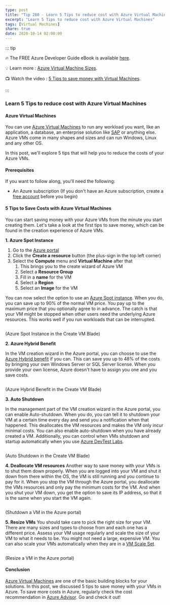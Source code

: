 ```yaml
---
type: post
title: "Tip 280 - Learn 5 Tips to reduce cost with Azure Virtual Machines"
excerpt: "Learn 5 Tips to reduce cost with Azure Virtual Machines"
tags: [Virtual Machines]
share: true
date: 2020-10-14 02:00:00
---
```


::: tip 

:fire:  The FREE Azure Developer Guide eBook is available [here](http://aka.ms/azuredevebook?WT.mc_id=docs-azuredevtips-azureappsdev).

:bulb: Learn more : [Azure Virtual Machine Sizes](https://azure.microsoft.com/pricing/details/virtual-machines/series?WT.mc_id=docs-azuredevtips-azureappsdev ). 

:tv: Watch the video : [5 Tips to save money with Virtual Machines](https://youtu.be/n9QRCdCNtG0?WT.mc_id=youtube-azuredevtips-azureappsdev).

:::

### Learn 5 Tips to reduce cost with Azure Virtual Machines

#### Azure Virtual Machines
You can use [Azure Virtual Machines](https://azure.microsoft.com/services/virtual-machines?WT.mc_id=azure-azuredevtips-azureappsdev) to run any workload you want, like an application, a database, an enterprise solution like [SAP](https://docs.microsoft.com/azure/virtual-machines/workloads/sap/get-started?WT.mc_id=docs-azuredevtips-azureappsdev) or anything else. Azure VMs come in many shapes and sizes and can run Windows, Linux and any other OS. 

In this post, we'll explore 5 tips that will help you to reduce the costs of your Azure VMs. 

#### Prerequisites
If you want to follow along, you'll need the following:
* An Azure subscription (If you don't have an Azure subscription, create a [free account](https://azure.microsoft.com/free/?WT.mc_id=azure-azuredevtips-azureappsdev) before you begin)

#### 5 Tips to Save Costs with Azure Virtual Machines
You can start saving money with your Azure VMs from the minute you start creating them. Let's take a look at the first tips to save money, which can be found in the creation experience of Azure VMs.

**1. Azure Spot Instance**

1. Go to the [Azure portal](https://portal.azure.com/?WT.mc_id=azure-azuredevtips-azureappsdev)
2. Click the **Create a resource** button (the plus-sign in the top left corner)
3. Select the **Compute** menu and **Virtual Machine** after that
   1. This brings you to the create wizard of Azure VM
   2. Select a **Resource Group**
   3. Fill in a **name** for the VM
   4. Select a **Region**
   5. Select an **Image** for the VM

You can now select the option to use an [Azure Spot instance](https://azure.microsoft.com/pricing/spot/?WT.mc_id=azure-azuredevtips-azureappsdev). When you do, you can save up to 90% of the normal VM price. You pay up to the maximum price that you optionally agree to in advance. The catch is that your VM might be stopped when other users need the underlying Azure resources. This works well if you run workloads that can be interrupted.

<img :src="$withBase('/files/66spotinstance.png')">

(Azure Spot Instance in the Create VM Blade)

**2. Azure Hybrid Benefit**

In the VM creation wizard in the Azure portal, you can choose to use the [Azure Hybrid benefit](https://azure.microsoft.com/pricing/hybrid-benefit/?WT.mc_id=azure-azuredevtips-azureappsdev) if you can. This can save you up to 48% of the costs by bringing your own Windows Server or SQL Server license. When you provide your own license, Azure doesn't have to assign you one and you save costs.

<img :src="$withBase('/files/66azurehybrid.png')">

(Azure Hybrid Benefit in the Create VM Blade)

**3. Auto Shutdown**

In the management part of the VM creation wizard in the Azure portal, you can enable Auto-shutdown. When you do, you can tell it to shutdown your VM at a certain time every day and send you a notification when that happened. This deallocates the VM resources and makes the VM only incur minimal costs. You can also enable auto-shutdown when you have already created a VM. Additionally, you can control when VMs shutdown and startup automatically when you use [Azure DevTest Labs](https://azure.microsoft.com/services/devtest-lab/?WT.mc_id=azure-azuredevtips-azureappsdev).  

<img :src="$withBase('/files/66autoshutdownpng.png')">

(Auto Shutdown in the Create VM Blade)

**4. Deallocate VM resources**
Another way to save money with your VMs is to shut them down properly. When you are logged into your VM and shut it down from there within the OS, the VM is still running and you continue to pay for it. When you stop the VM through the Azure portal, you deallocate the VMs resources and only pay the minimum costs for the VM. And when you shut your VM down, you get the option to save its IP address, so that it is the same when you start the VM again. 

<img :src="$withBase('/files/66shutdown.png')">

(Shutdown a VM in the Azure portal)

**5. Resize VMs**
You should take care to pick the right size for your VM. There are many sizes and types to choose from and each one has a different price. Assess your VM usage regularly and scale the size of your VM to what it needs to be. You might not need a large, expensive VM. You can also scale your VMs automatically when they are in a [VM Scale Set](https://docs.microsoft.com/azure/virtual-machine-scale-sets/overview?WT.mc_id=docs-azuredevtips-azureappsdev).

<img :src="$withBase('/files/66resize.png')">

(Resize a VM in the Azure portal)

#### Conclusion
[Azure Virtual Machines](https://azure.microsoft.com/services/virtual-machines?WT.mc_id=azure-azuredevtips-azureappsdev) are one of the basic building blocks for your solutions. In this post, we discussed 5 tips to save money with your VMs in Azure. To save more costs in Azure, regularly check the cost recommendation in [Azure Advisor](https://azure.microsoft.com/services/advisor?WT.mc_id=azure-azuredevtips-azureappsdev). Go and check it out!